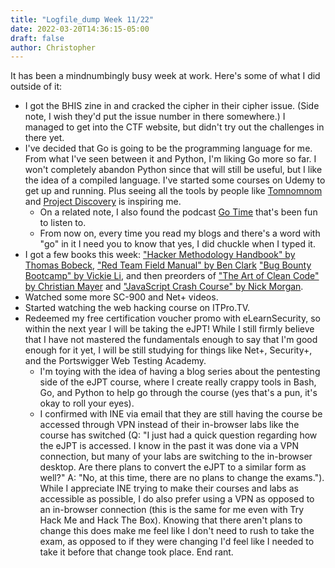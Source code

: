 ```yaml
---
title: "Logfile_dump Week 11/22"
date: 2022-03-20T14:36:15-05:00
draft: false
author: Christopher
---
```


It has been a mindnumbingly busy week at work. Here's some of what I did outside of it:
- I got the BHIS zine in and cracked the cipher in their cipher issue. (Side note, I wish they'd put the issue number in there somewhere.) I managed to get into the CTF website, but didn't try out the challenges in there yet.
- I've decided that Go is going to be the programming language for me. From what I've seen between it and Python,  I'm liking Go more so far. I won't completely abandon Python since that will still be useful, but I like the idea of a compiled language. I've started some courses on Udemy to get up and running. Plus seeing all the tools by people like [Tomnomnom](https://github.com/tomnomnom) and [Project Discovery](https://github.com/projectdiscovery) is inspiring me.
	- On a related note, I also found the podcast [Go Time](https://changelog.com/gotime) that's been fun to listen to.
	- From now on, every time you read my blogs and there's a word with "go" in it I need you to know that yes, I did chuckle when I typed it.
- I got a few books this week: ["Hacker Methodology Handbook" by Thomas Bobeck](https://bookshop.org/books/hacker-methodology-handbook/9781731258380), ["Red Team Field Manual" by Ben Clark](https://bookshop.org/books/rtfm-red-team-field-manual/9781494295509) ["Bug Bounty Bootcamp" by Vickie Li](https://bookshop.org/books/bug-bounty-bootcamp-the-guide-to-finding-and-reporting-web-vulnerabilities/9781718501546), and then preorders of ["The Art of Clean Code" by Christian Mayer](https://nostarch.com/art-clean-code) and ["JavaScript Crash Course" by Nick Morgan](https://nostarch.com/javascript-crash-course).
- Watched some more SC-900 and Net+ videos.
- Started watching the web hacking course on ITPro.TV.
- Redeemed my free certification voucher promo with eLearnSecurity, so within the next year I will be taking the eJPT! While I still firmly believe that I have not mastered the fundamentals enough to say that I'm good enough for it yet, I will be still studying for things like Net+, Security+, and the Portswigger Web Testing Academy.
	- I'm toying with the idea of having a blog series about the pentesting side of the eJPT course, where I create really crappy tools in Bash, Go, and Python to help go through the course (yes that's a pun, it's okay to roll your eyes). 
	- I confirmed with INE via email that they are still having the course be accessed through VPN instead of their in-browser labs like the course has switched (Q: "I just had a quick question regarding how the eJPT is accessed. I know in the past it was done via a VPN connection, but many of your labs are switching to the in-browser desktop. Are there plans to convert the eJPT to a similar form as well?" A: "No, at this time, there are no plans to change the exams."). While I appreciate INE trying to make their courses and labs as accessible as possible, I do also prefer using a VPN as opposed to an in-browser connection (this is the same for me even with Try Hack Me and Hack The Box). Knowing that there aren't plans to change this does make me feel like I don't need to rush to take the exam, as opposed to if they were changing I'd feel like I needed to take it before that change took place. End rant.
